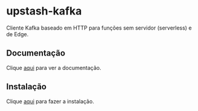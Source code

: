 # upstash-kafka

Cliente Kafka baseado em HTTP para funções sem servidor (serverless) e de Edge.

## Documentação

Clique [aqui](https://github.com/upstash/upstash-kafka) para ver a documentação.

## Instalação

Clique [aqui](https://www.npmjs.com/package/@upstash/kafka) para fazer a instalação.
